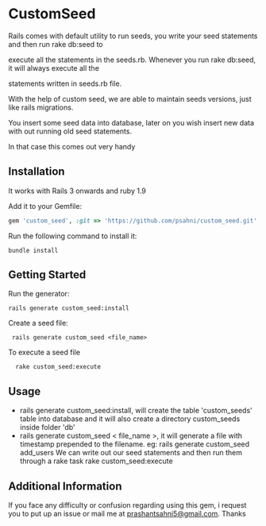 # CustomSeed

Rails comes with default utility to run seeds, you write your seed statements and then run rake db:seed to

execute all the statements in the seeds.rb. Whenever you run rake db:seed, it will always execute all the

statements written in seeds.rb file.

With the help of custom seed, we are able to maintain seeds versions, just like rails migrations.

You insert some seed data into database, later on you wish insert new data with out running old seed statements.

In that case this comes out very handy



## Installation

It works with Rails 3 onwards and ruby 1.9

Add it to your Gemfile:

```ruby
gem 'custom_seed', :git => 'https://github.com/psahni/custom_seed.git'
```

Run the following command to install it:

```console
bundle install
```

## Getting Started

Run the generator:

```console
rails generate custom_seed:install
```

Create a seed file:

```console
 rails generate custom_seed <file_name>
```

To execute a seed file

```console
  rake custom_seed:execute
```

## Usage
* rails generate custom_seed:install, will create the table 'custom_seeds' table into database and it will also create a directory custom_seeds inside folder 'db'
* rails generate custom_seed < file_name >, it will generate a file with timestamp prepended to the filename.
  eg: rails generate custom_seed add_users
  We can write out our seed statements and then run them through a rake task rake custom_seed:execute


## Additional Information

If you face any difficulty or confusion regarding using this gem, i request you to put up an issue
or mail me at prashantsahni5@gmail.com. Thanks
